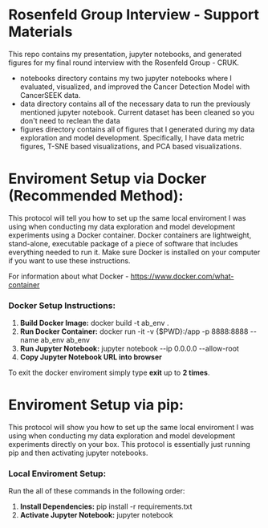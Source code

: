 # Rosenfeld Group Interview - Support Materials

This repo contains my presentation, jupyter notebooks, and generated figures for my final round interview with the Rosenfeld Group - CRUK. 

- notebooks directory contains my two jupyter notebooks where I evaluated, visualized, and improved the Cancer Detection Model with CancerSEEK data. 
- data directory contains all of the necessary data to run the previously mentioned jupyter notebook. Current dataset has been cleaned so you don't need to reclean the data
- figures directory contains all of figures that I generated during my data exploration and model development. Specifically, I have data metric figures, T-SNE based visualizations, and PCA based visualizations.

# Enviroment Setup via Docker (Recommended Method):

This protocol will tell you how to set up the same local enviroment I was using when conducting my data exploration and model development experiments using a Docker container. Docker containers are lightweight, stand-alone, executable package of a piece of software that includes everything needed to run it. Make sure Docker is installed on your computer if you want to use these instructions.

For information about what Docker - https://www.docker.com/what-container

### Docker Setup Instructions:
1) **Build Docker Image:** docker build -t ab_env .
2) **Run Docker Container:** docker run -it -v {$PWD}:/app -p 8888:8888 --name ab_env ab_env
3) **Run Jupyter Notebook:** jupyter notebook --ip 0.0.0.0 --allow-root
4) **Copy Jupyter Notebook URL into browser**

To exit the docker enviroment simply type **exit** up to **2 times**.

# Enviroment Setup via pip:

This protocol will show you how to set up the same local enviroment I was using when conducting my data exploration and model development experiments directly on your box. This protocol is essentially just running pip and then activating jupyter notebooks.

### Local Enviroment Setup:
Run the all of these commands in the following order:

1) **Install Dependencies:** pip install -r requirements.txt
2) **Activate Jupyter Notebook:** jupyter notebook
